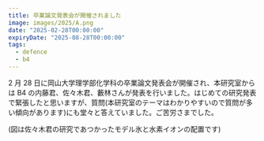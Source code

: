 ```yaml
---
title: 卒業論文発表会が開催されました
image: images/2025/A.png
date: "2025-02-28T00:00:00"
expiryDate: "2025-08-28T00:00:00"
tags:
  - defence
  - b4
---
```


2 月 28 日に岡山大学理学部化学科の卒業論文発表会が開催され、本研究室からは B4 の内藤君、佐々木君、藪林さんが発表を行いました。はじめての研究発表で緊張したと思いますが、質問(本研究室のテーマはわかりやすいので質問が多い傾向があります)にも堂々と答えていました。ご苦労さまでした。

(図は佐々木君の研究であつかったモデル氷と水素イオンの配置です)
